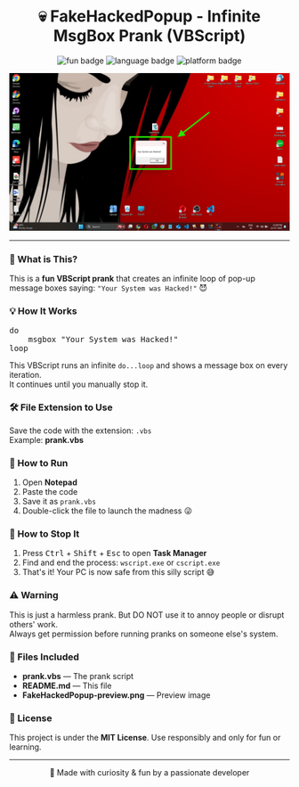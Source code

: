 <h1 align="center">💀 FakeHackedPopup - Infinite MsgBox Prank (VBScript)</h1>

<p align="center">
  <img src="https://img.shields.io/badge/Just%20For-Fun-blue" alt="fun badge">
  <img src="https://img.shields.io/badge/Language-VBScript-red" alt="language badge">
  <img src="https://img.shields.io/badge/Platform-Windows-brightgreen" alt="platform badge">
</p>

<p align="center">
  <img src="FakeHackedPopup-preview.png" alt="Fake Hacked Popup Preview" width="600">
</p>

<hr>

<h3>🧠 What is This?</h3>
<p>
  This is a <strong>fun VBScript prank</strong> that creates an infinite loop of pop-up message boxes saying:
  <code>"Your System was Hacked!"</code> 😈
</p>

<h3>💡 How It Works</h3>
<pre>
do
    msgbox "Your System was Hacked!"
loop
</pre>
<p>
  This VBScript runs an infinite <code>do...loop</code> and shows a message box on every iteration.<br>
  It continues until you manually stop it.
</p>

<h3>🛠️ File Extension to Use</h3>
<p>
  Save the code with the extension: <code>.vbs</code><br>
  Example: <strong>prank.vbs</strong>
</p>

<h3>🚀 How to Run</h3>
<ol>
  <li>Open <strong>Notepad</strong></li>
  <li>Paste the code</li>
  <li>Save it as <code>prank.vbs</code></li>
  <li>Double-click the file to launch the madness 😜</li>
</ol>

<h3>🛑 How to Stop It</h3>
<ol>
  <li>Press <kbd>Ctrl</kbd> + <kbd>Shift</kbd> + <kbd>Esc</kbd> to open <strong>Task Manager</strong></li>
  <li>Find and end the process: <code>wscript.exe</code> or <code>cscript.exe</code></li>
  <li>That's it! Your PC is now safe from this silly script 😅</li>
</ol>

<h3>⚠️ Warning</h3>
<p>
  This is just a harmless prank. But DO NOT use it to annoy people or disrupt others' work.<br>
  Always get permission before running pranks on someone else's system.
</p>

<h3>📁 Files Included</h3>
<ul>
  <li><strong>prank.vbs</strong> — The prank script</li>
  <li><strong>README.md</strong> — This file</li>
  <li><strong>FakeHackedPopup-preview.png</strong> — Preview image</li>
</ul>

<h3>📜 License</h3>
<p>This project is under the <strong>MIT License</strong>. Use responsibly and only for fun or learning.</p>

<hr>
<p align="center">🤖 Made with curiosity & fun by a passionate developer</p>
